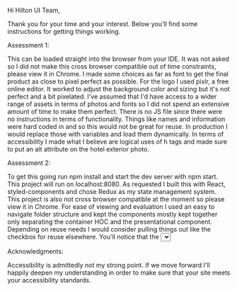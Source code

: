 Hi Hilton UI Team,

Thank you for your time and your interest. Below you'll find some instructions for getting things
 working. 
 
 Assessment 1:
 
 This can be loaded straight into the browser from your IDE. It was not asked so I did not make 
 this cross browser compatible out of time constraints, please view it in Chrome. I made some choices as far
  as font to get the final product as close to pixel perfect as possible. For the logo I used 
 pixlr, a free online editor. It worked to adjust the background color and sizing but it's not 
 perfect and a bit pixelated. I've assumed that I'd have access to a wider range of assets in 
 terms of photos and fonts so I did not spend an extensive amount of time to make them perfect. 
 There is no JS file since there were no instructions in terms of functionality. Things like 
 names and information were hard coded in and so this would not be great for reuse. In production
  I would replace those with variables and load them dynamically. In terms of accessibility I 
  made what I believe are logical uses of h tags and made sure to put an alt attribute on the 
  hotel exterior photo.

Assessment 2:

To get this going run npm install and start the dev server with npm start. 
This project will run on localhost:8080. As requested I built this with React, styled-components 
and chose Redux as my state management system. This project is also not cross browser compatible 
at the moment so please view it in Chrome. For ease of viewing and evaluation I used an easy to 
navigate folder structure and kept the components mostly kept together only separating 
the container HOC and the presentational component. Depending on reuse needs I would consider 
pulling things out like the checkbox for reuse elsewhere. You'll notice that the <select> menus 
are still in their default styles. I chose to not rework these as they take a considerable amount
 of time and effort and are difficult to make accessible to users using their keyboards. 
 I've assumed that Hilton would have internal libraries with styling and accessibility for these 
 already built in. On that note, the checkbox is also not accessible via a keyboard, I've also 
 assumed that there would internal styling tooling available as these things are somewhat 
 difficult. To persist state I've used local storage and am currently persisting the entire state
  of the application, in production I'd would only persist what was necessary. Accessibilty in 
  terms of appropriate tags for this section was a bit hard without the context of a wider 
  application. 


Acknowledgments:

Accessibility is admittedly not my strong point. If we move forward I'll happily deepen my 
understanding in order to make sure that your site meets your accessibility standards. 
